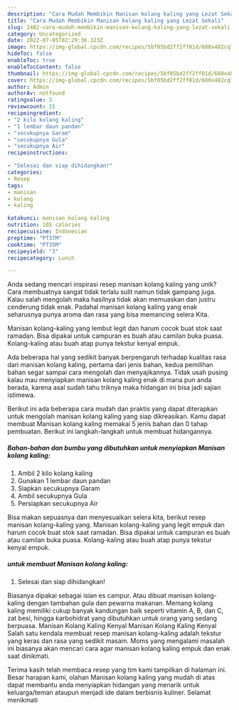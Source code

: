 ```yaml
---
description: "Cara Mudah Membikin Manisan kolang kaling yang Lezat Sekali"
title: "Cara Mudah Membikin Manisan kolang kaling yang Lezat Sekali"
slug: 2482-cara-mudah-membikin-manisan-kolang-kaling-yang-lezat-sekali
category: Uncategorized
date: 2022-07-05T02:29:36.123Z
image: https://img-global.cpcdn.com/recipes/5bf05bd2ff2ff01d/680x482cq70/manisan-kolang-kaling-foto-resep-utama.jpg
hideToc: false
enableToc: true
enableTocContent: false
thumbnail: https://img-global.cpcdn.com/recipes/5bf05bd2ff2ff01d/680x482cq70/manisan-kolang-kaling-foto-resep-utama.jpg
cover: https://img-global.cpcdn.com/recipes/5bf05bd2ff2ff01d/680x482cq70/manisan-kolang-kaling-foto-resep-utama.jpg
author: Admin
authorAv: notfound
ratingvalue: 3
reviewcount: 15
recipeingredient:
- "2 kilo kolang kaling"
- "1 lembar daun pandan"
- "secukupnya Garam"
- "secukupnya Gula"
- "secukupnya Air"
recipeinstructions:

- "Selesai dan siap dihidangkan!"
categories:
- Resep
tags:
- manisan
- kolang
- kaling

katakunci: manisan kolang kaling 
nutrition: 105 calories
recipecuisine: Indonesian
preptime: "PT37M"
cooktime: "PT35M"
recipeyield: "3"
recipecategory: Lunch

---
```





Anda sedang mencari inspirasi resep manisan kolang kaling yang unik? Cara membuatnya sangat tidak terlalu sulit namun tidak gampang juga. Kalau salah mengolah maka hasilnya tidak akan memuaskan dan justru cenderung tidak enak. Padahal manisan kolang kaling yang enak seharusnya punya aroma dan rasa yang bisa memancing selera Kita.





Manisan kolang-kaling yang lembut legit dan harum cocok buat stok saat ramadan. Bisa dipakai untuk campuran es buah atau camilan buka puasa. Kolang-kaling atau buah atap punya tekstur kenyal empuk.

Ada beberapa hal yang sedikit banyak berpengaruh terhadap kualitas rasa dari manisan kolang kaling, pertama dari jenis bahan, kedua pemilihan bahan segar sampai cara mengolah dan menyajikannya. Tidak usah pusing kalau mau menyiapkan manisan kolang kaling enak di mana pun anda berada, karena asal sudah tahu triknya maka hidangan ini bisa jadi sajian istimewa.






Berikut ini ada beberapa cara mudah dan praktis yang dapat diterapkan untuk mengolah manisan kolang kaling yang siap dikreasikan. Kamu dapat membuat Manisan kolang kaling memakai 5 jenis bahan dan 0 tahap pembuatan. Berikut ini langkah-langkah untuk membuat hidangannya.

<!--inarticleads1-->

##### Bahan-bahan dan bumbu yang dibutuhkan untuk menyiapkan Manisan kolang kaling:

1. Ambil 2 kilo kolang kaling
1. Gunakan 1 lembar daun pandan
1. Siapkan secukupnya Garam
1. Ambil secukupnya Gula
1. Persiapkan secukupnya Air


Bisa makan sepuasnya dan menyesuaikan selera kita, berikut resep manisan kolang-kaling yang. Manisan kolang-kaling yang legit empuk dan harum cocok buat stok saat ramadan. Bisa dipakai untuk campuran es buah atau camilan buka puasa. Kolang-kaling atau buah atap punya tekstur kenyal empuk. 

<!--inarticleads2-->

#####  untuk membuat Manisan kolang kaling:


1. Selesai dan siap dihidangkan!

Biasanya dipakai sebagai isian es campur. Atau dibuat manisan kolang-kaling dengan tambahan gula dan pewarna makanan. Memang kolang kaling memiliki cukup banyak kandungan baik seperti vitamin A, B, dan C, zat besi, hingga karbohidrat yang dibutuhkan untuk orang yang sedang berpuasa. Manisan Kolang Kaling Kenyal Manisan Kolang Kaling Kenyal Salah satu kendala membuat resep manisan kolang-kaling adalah tekstur yang keras dan rasa yang sedikit masam. Moms yang mengalami masalah ini biasanya akan mencari cara agar manisan kolang kaling empuk dan enak saat dinikmati. 

Terima kasih telah membaca resep yang tim kami tampilkan di halaman ini. Besar harapan kami, olahan Manisan kolang kaling yang mudah di atas dapat membantu anda menyiapkan hidangan yang menarik untuk keluarga/teman ataupun menjadi ide dalam berbisnis kuliner. Selamat menikmati
